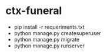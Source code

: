 # ctx-funeral

- pip install -r requeriments.txt
- python manage.py createsuperuser
- python manage.py migrate
- python manage.py runserver